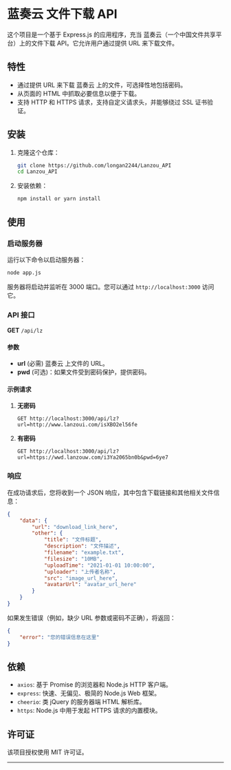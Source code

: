 # 蓝奏云 文件下载 API

这个项目是一个基于 Express.js 的应用程序，充当 蓝奏云（一个中国文件共享平台）上的文件下载 API。它允许用户通过提供 URL 来下载文件。

## 特性

- 通过提供 URL 来下载 蓝奏云 上的文件，可选择性地包括密码。
- 从页面的 HTML 中抓取必要信息以便于下载。
- 支持 HTTP 和 HTTPS 请求，支持自定义请求头，并能够绕过 SSL 证书验证。

## 安装

1. 克隆这个仓库：

   ```bash
   git clone https://github.com/longan2244/Lanzou_API
   cd Lanzou_API
   ```

2. 安装依赖：

   ```bash
   npm install or yarn install
   ```

## 使用

### 启动服务器

运行以下命令以启动服务器：

```bash
node app.js
```

服务器将启动并监听在 3000 端口。您可以通过 `http://localhost:3000` 访问它。

### API 接口

**GET** `/api/lz`

#### 参数

- **url** (必需)  蓝奏云 上文件的 URL。
- **pwd** (可选)：如果文件受到密码保护，提供密码。

#### 示例请求

1. **无密码**

   ```http
   GET http://localhost:3000/api/lz?url=http://www.lanzoui.com/isXBO2el56fe
   ```

2. **有密码**

   ```http
   GET http://localhost:3000/api/lz?url=https://wwd.lanzouw.com/i3Ya2065bn0b&pwd=6ye7
   ```

### 响应

在成功请求后，您将收到一个 JSON 响应，其中包含下载链接和其他相关文件信息：

```json
{
    "data": {
        "url": "download_link_here",
        "other": {
            "title": "文件标题",
            "description": "文件描述",
            "filename": "example.txt",
            "filesize": "10MB",
            "uploadTime": "2021-01-01 10:00:00",
            "uploader": "上传者名称",
            "src": "image_url_here",
            "avatarUrl": "avatar_url_here"
        }
    }
}
```

如果发生错误（例如，缺少 URL 参数或密码不正确），将返回：

```json
{
    "error": "您的错误信息在这里"
}
```

## 依赖

- `axios`: 基于 Promise 的浏览器和 Node.js HTTP 客户端。
- `express`: 快速、无偏见、极简的 Node.js Web 框架。
- `cheerio`: 类 jQuery 的服务器端 HTML 解析库。
- `https`: Node.js 中用于发起 HTTPS 请求的内置模块。

## 许可证

该项目授权使用 MIT 许可证。

---

